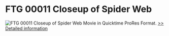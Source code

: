 # FTG 00011 Closeup of Spider Web
![FTG 00011 Closeup of Spider Web](https://mycommerce.akamaized.net/api/pimages/P300617851/BIG/300617851.JPG)
Movie in Quicktime ProRes Format.
[>> Detailed information](https://secure.shareit.com/shareit/product.html?productid=300617851&affiliateid=200057808)